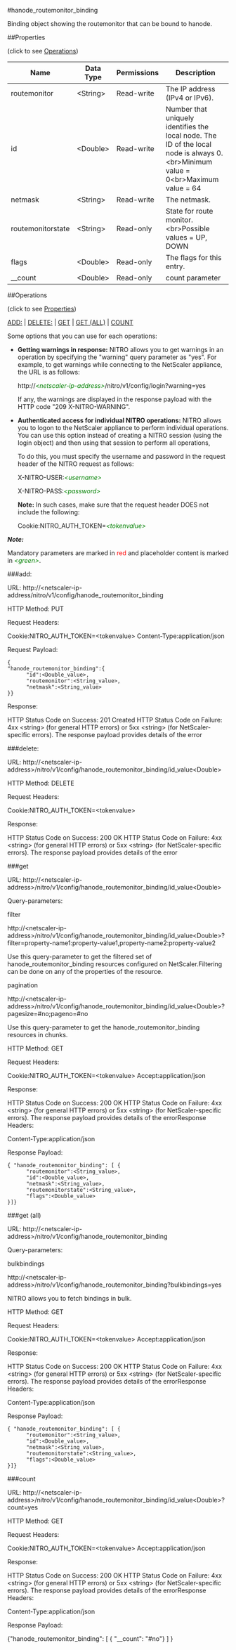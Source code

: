 #hanode_routemonitor_binding

Binding object showing the routemonitor that can be bound to hanode.


##Properties 
<span>(click to see [Operations](#operations))</span>


<table><thead><tr><th>Name</th><th> Data Type</th><th> Permissions</th><th>Description</th></tr></thead><tbody><tr><td>routemonitor</td><td>&lt;String></td><td>Read-write</td><td>The IP address (IPv4 or IPv6).</td><tr><tr><td>id</td><td>&lt;Double></td><td>Read-write</td><td>Number that uniquely identifies the local node. The ID of the local node is always 0.&lt;br>Minimum value = 0&lt;br>Maximum value = 64</td><tr><tr><td>netmask</td><td>&lt;String></td><td>Read-write</td><td>The netmask.</td><tr><tr><td>routemonitorstate</td><td>&lt;String></td><td>Read-only</td><td>State for route monitor.&lt;br>Possible values = UP, DOWN</td><tr><tr><td>flags</td><td>&lt;Double></td><td>Read-only</td><td>The flags for this entry.</td><tr><tr><td>__count</td><td>&lt;Double></td><td>Read-only</td><td>count parameter</td><tr></tbody></table>
##Operations 
<span>(click to see [Properties](#properties))</span>


[ADD:](#add:) | [DELETE:](#delete:) | [GET](#get) | [GET (ALL)](#get-(all)) | [COUNT](#count)


Some options that you can use for each operations:
<ul><li><p><b>Getting warnings in response:</b> NITRO allows you to get warnings in an operation by specifying the "warning" query parameter as "yes". For example, to get warnings while connecting to the NetScaler appliance, the URL is as follows:</p><p>http://<span style="color:green;font-style:italic;">&lt;netscaler-ip-address&gt;</span>/nitro/v1/config/login?warning=yes</p><p>If any, the warnings are displayed in the response payload with the HTTP code "209 X-NITRO-WARNING".</p></li><li><p><b>Authenticated access for individual NITRO operations:</b> NITRO allows you to logon to the NetScaler appliance to perform individual operations. You can use this option instead of creating a NITRO session (using the login object) and then using that session to perform all operations,</p><p>To do this, you must specify the username and password in the request header of the NITRO request as follows:</p><p>X-NITRO-USER:<span style="color:green;font-style:italic;">&lt;username&gt;</span></p><p>X-NITRO-PASS:<span style="color:green;font-style:italic;">&lt;password&gt;</span></p><p><b>Note:</b> In such cases, make sure that the request header DOES not include the following:</p><p>Cookie:NITRO_AUTH_TOKEN=<span style="color:green;font-style:italic;">&lt;tokenvalue&gt;</span></p></li></ul>



***Note:*** 
Mandatory parameters are marked in <span style="color:#FF0000;">red</span> and placeholder content is marked in <span style="color:green;font-style:italic">&lt;green&gt;</span>.

###add:



URL: http://&lt;netscaler-ip-address/nitro/v1/config/hanode_routemonitor_binding
HTTP Method: PUT
Request Headers:

Cookie:NITRO_AUTH_TOKEN=&lt;tokenvalue&gt;Content-Type:application/json

Request Payload: ```{"hanode_routemonitor_binding":{      "id":<Double_value>,      "routemonitor":<String_value>,      "netmask":<String_value>}}```
Response:
HTTP Status Code on Success: 201 CreatedHTTP Status Code on Failure: 4xx &lt;string&gt; (for general HTTP errors) or 5xx &lt;string&gt; (for NetScaler-specific errors). The response payload provides details of the error


###delete:



URL: http://&lt;netscaler-ip-address&gt;/nitro/v1/config/hanode_routemonitor_binding/id_value&lt;Double&gt;
HTTP Method: DELETE
Request Headers:

Cookie:NITRO_AUTH_TOKEN=&lt;tokenvalue&gt;

Response:
HTTP Status Code on Success: 200 OKHTTP Status Code on Failure: 4xx &lt;string&gt; (for general HTTP errors) or 5xx &lt;string&gt; (for NetScaler-specific errors). The response payload provides details of the error


###get



URL: http://&lt;netscaler-ip-address&gt;/nitro/v1/config/hanode_routemonitor_binding/id_value&lt;Double&gt;
Query-parameters:
filter
http://&lt;netscaler-ip-address&gt;/nitro/v1/config/hanode_routemonitor_binding/id_value&lt;Double&gt;?filter=property-name1:property-value1,property-name2:property-value2
Use this query-parameter to get the filtered set of hanode_routemonitor_binding resources configured on NetScaler.Filtering can be done on any of the properties of the resource.


pagination
http://&lt;netscaler-ip-address&gt;/nitro/v1/config/hanode_routemonitor_binding/id_value&lt;Double&gt;?pagesize=#no;pageno=#no
Use this query-parameter to get the hanode_routemonitor_binding resources in chunks.



HTTP Method: GET
Request Headers:

Cookie:NITRO_AUTH_TOKEN=&lt;tokenvalue&gt;Accept:application/json

Response:
HTTP Status Code on Success: 200 OKHTTP Status Code on Failure: 4xx &lt;string&gt; (for general HTTP errors) or 5xx &lt;string&gt; (for NetScaler-specific errors). The response payload provides details of the errorResponse Headers:

Content-Type:application/json

Response Payload: ```{ "hanode_routemonitor_binding": [ {      "routemonitor":<String_value>,      "id":<Double_value>,      "netmask":<String_value>,      "routemonitorstate":<String_value>,      "flags":<Double_value>}]}```



###get (all)



URL: http://&lt;netscaler-ip-address&gt;/nitro/v1/config/hanode_routemonitor_binding
Query-parameters:
bulkbindings
http://&lt;netscaler-ip-address&gt;/nitro/v1/config/hanode_routemonitor_binding?bulkbindings=yes
NITRO allows you to fetch bindings in bulk.



HTTP Method: GET
Request Headers:

Cookie:NITRO_AUTH_TOKEN=&lt;tokenvalue&gt;Accept:application/json

Response:
HTTP Status Code on Success: 200 OKHTTP Status Code on Failure: 4xx &lt;string&gt; (for general HTTP errors) or 5xx &lt;string&gt; (for NetScaler-specific errors). The response payload provides details of the errorResponse Headers:

Content-Type:application/json

Response Payload: ```{ "hanode_routemonitor_binding": [ {      "routemonitor":<String_value>,      "id":<Double_value>,      "netmask":<String_value>,      "routemonitorstate":<String_value>,      "flags":<Double_value>}]}```



###count



URL: http://&lt;netscaler-ip-address&gt;/nitro/v1/config/hanode_routemonitor_binding/id_value&lt;Double&gt;?count=yes
HTTP Method: GET
Request Headers:

Cookie:NITRO_AUTH_TOKEN=&lt;tokenvalue&gt;Accept:application/json

Response:
HTTP Status Code on Success: 200 OKHTTP Status Code on Failure: 4xx &lt;string&gt; (for general HTTP errors) or 5xx &lt;string&gt; (for NetScaler-specific errors). The response payload provides details of the errorResponse Headers:

Content-Type:application/json

Response Payload: 
{"hanode_routemonitor_binding": [ { "__count": "#no"} ] }


